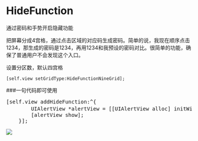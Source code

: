 # HideFunction
通过密码和手势开启隐藏功能


把屏幕分成4宫格，通过点击区域的对应码生成密码。简单的说，我现在顺序点击1234，那生成的密码是1234，再用1234和我预设的密码对比。很简单的功能，确保了普通用户不会发现这个入口。

设置分区数，默认四宫格

	[self.view setGridType:HideFunctionNineGrid];

###一句代码即可使用
<pre>
[self.view addHideFunction:^{
        UIAlertView *alertView = [[UIAlertView alloc] initWithTitle:@"提示" message:@"开启隐藏功能" delegate:nil cancelButtonTitle:@"取消" otherButtonTitles:@"确定", nil];
        [alertView show];
    }];
</pre>



![](https://farm8.staticflickr.com/7692/16947384877_a225c28c9d_o_d.gif)